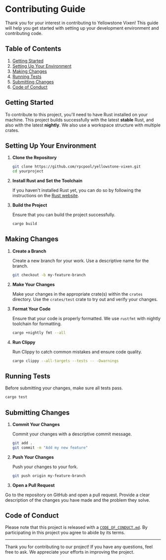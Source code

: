 # Contributing Guide

Thank you for your interest in contributing to Yellowstone Vixen! This guide will help you get started with setting up your development environment and contributing code.

## Table of Contents

1. [Getting Started](#getting-started)
2. [Setting Up Your Environment](#setting-up-your-environment)
3. [Making Changes](#making-changes)
4. [Running Tests](#running-tests)
5. [Submitting Changes](#submitting-changes)
6. [Code of Conduct](#code-of-conduct)

## Getting Started

To contribute to this project, you'll need to have Rust installed on your machine. This project builds successfully with the latest **stable** Rust, and also with the latest **nightly**. We also use a workspace structure with multiple crates.

## Setting Up Your Environment

1. **Clone the Repository**

   ```sh
   git clone https://github.com/rpcpool/yellowstone-vixen.git
   cd yourproject
   ```

2. **Install Rust and Set the Toolchain**

   If you haven't installed Rust yet, you can do so by following the instructions on the [Rust website](https://www.rust-lang.org/).

3. **Build the Project**

   Ensure that you can build the project successfully.

   ```sh
   cargo build
   ```

## Making Changes

1. **Create a Branch**

   Create a new branch for your work. Use a descriptive name for the branch.

   ```sh
   git checkout -b my-feature-branch
   ```

2. **Make Your Changes**

   Make your changes in the appropriate crate(s) within the `crates` directory. Use the `crates/test` crate to try out and verify your changes.

3. **Format Your Code**

   Ensure that your code is properly formatted. We use `rustfmt` with nightly toolchain for formatting.

   ```sh
   cargo +nightly fmt --all
   ```

4. **Run Clippy**

   Run Clippy to catch common mistakes and ensure code quality.

   ```sh
   cargo clippy --all-targets --tests -- -Dwarnings
   ```

## Running Tests

Before submitting your changes, make sure all tests pass.

```sh
cargo test
```

## Submitting Changes

1. **Commit Your Changes**

   Commit your changes with a descriptive commit message.

   ```sh
   git add .
   git commit -m "Add my new feature"
   ```

2. **Push Your Changes**

   Push your changes to your fork.

   ```sh
   git push origin my-feature-branch
   ```

3. **Open a Pull Request**

Go to the repository on GitHub and open a pull request. Provide a clear description of the changes you have made and the problem they solve.

## Code of Conduct

Please note that this project is released with a [`CODE_OF_CONDUCT.md`](/CODE_OF_CONDUCT.md). By participating in this project you agree to abide by its terms.

---

Thank you for contributing to our project! If you have any questions, feel free to ask. We appreciate your efforts in improving the project.
